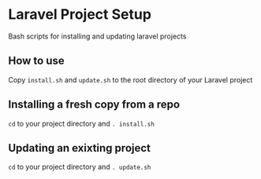 # Laravel Project Setup
Bash scripts for installing and updating laravel projects

## How to use
Copy `install.sh` and `update.sh` to the root directory of your Laravel project

## Installing a fresh copy from a repo
`cd` to your project directory and `. install.sh`

## Updating an exixting project
`cd` to your project directory and `. update.sh`
